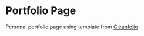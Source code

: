 # Portfolio Page

Personal portfolio page using template from [Cleanfolio](https://github.com/rajshekhar26/cleanfolio)
